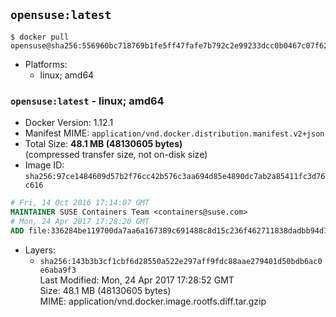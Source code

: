 ## `opensuse:latest`

```console
$ docker pull opensuse@sha256:556960bc718769b1fe5ff47fafe7b792c2e99233dcc0b0467c07f62ad0b49347
```

-	Platforms:
	-	linux; amd64

### `opensuse:latest` - linux; amd64

-	Docker Version: 1.12.1
-	Manifest MIME: `application/vnd.docker.distribution.manifest.v2+json`
-	Total Size: **48.1 MB (48130605 bytes)**  
	(compressed transfer size, not on-disk size)
-	Image ID: `sha256:97ce1484609d57b2f76cc42b576c3aa694d85e4890dc7ab2a85411fc3d76c616`

```dockerfile
# Fri, 14 Oct 2016 17:14:07 GMT
MAINTAINER SUSE Containers Team <containers@suse.com>
# Mon, 24 Apr 2017 17:28:20 GMT
ADD file:336284be119700da7aa6a167389c691488c8d15c236f462711838dadbb94d100 in / 
```

-	Layers:
	-	`sha256:143b3b3cf1cbf6d28550a522e297aff9fdc88aae279401d50bdb6ac0e6aba9f3`  
		Last Modified: Mon, 24 Apr 2017 17:28:52 GMT  
		Size: 48.1 MB (48130605 bytes)  
		MIME: application/vnd.docker.image.rootfs.diff.tar.gzip
